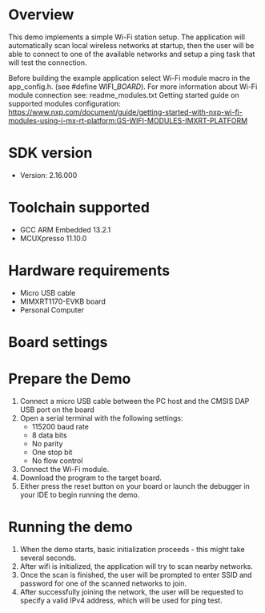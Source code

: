 Overview
========
This demo implements a simple Wi-Fi station setup. The application will automatically scan local wireless networks at startup, then the user will 
be able to connect to one of the available networks and setup a ping task that will test the connection. 

Before building the example application select Wi-Fi module macro in the app_config.h. (see #define WIFI_<SoC Name>_BOARD_<Module Name>).
For more information about Wi-Fi module connection see:
    readme_modules.txt
    Getting started guide on supported modules configuration:
    https://www.nxp.com/document/guide/getting-started-with-nxp-wi-fi-modules-using-i-mx-rt-platform:GS-WIFI-MODULES-IMXRT-PLATFORM



SDK version
===========
- Version: 2.16.000

Toolchain supported
===================
- GCC ARM Embedded  13.2.1
- MCUXpresso  11.10.0

Hardware requirements
=====================
- Micro USB cable
- MIMXRT1170-EVKB board
- Personal Computer


Board settings
==============

Prepare the Demo
================
1.  Connect a micro USB cable between the PC host and the CMSIS DAP USB port on the board
2.  Open a serial terminal with the following settings:
    - 115200 baud rate
    - 8 data bits
    - No parity
    - One stop bit
    - No flow control
3.  Connect the Wi-Fi module.
4.  Download the program to the target board.
5.  Either press the reset button on your board or launch the debugger in your IDE to begin running the demo.


Running the demo
================
1. When the demo starts, basic initialization proceeds - this might take several seconds.
2. After wifi is initialized, the application will try to scan nearby networks.
3. Once the scan is finished, the user will be prompted to enter SSID and password for one of the scanned networks to join.
4. After successfully joining the network, the user will be requested to specify a valid IPv4 address, which will be used for ping test.
